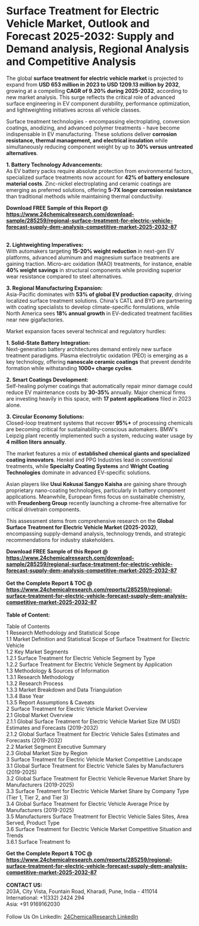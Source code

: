 <h1>Surface Treatment for Electric Vehicle Market, Outlook and Forecast 2025-2032: Supply and Demand analysis, Regional Analysis and Competitive Analysis</h1><p>The global <strong>surface treatment for electric vehicle market</strong> is projected to expand from <strong>USD 653 million in 2023 to USD 1209.13 million by 2032</strong>, growing at a compelling <strong>CAGR of 9.20% during 2025-2032</strong>, according to new market analysis. This surge reflects the critical role of advanced surface engineering in EV component durability, performance optimization, and lightweighting initiatives across all vehicle classes.</p><p>Surface treatment technologies - encompassing electroplating, conversion coatings, anodizing, and advanced polymer treatments - have become indispensable in EV manufacturing. These solutions deliver <strong>corrosion resistance, thermal management, and electrical insulation</strong> while simultaneously reducing component weight by up to <strong>30% versus untreated alternatives</strong>.</p><p><strong>1. Battery Technology Advancements:<br></strong>
As EV battery packs require absolute protection from environmental factors, specialized surface treatments now account for <strong>42% of battery enclosure material costs</strong>. Zinc-nickel electroplating and ceramic coatings are emerging as preferred solutions, offering <strong>5-7X longer corrosion resistance</strong> than traditional methods while maintaining thermal conductivity.</p><div><b>Download FREE Sample of this Report @ 
            <a href="https://www.24chemicalresearch.com/download-sample/285259/regional-surface-treatment-for-electric-vehicle-forecast-supply-dem-analysis-competitive-market-2025-2032-87">
            https://www.24chemicalresearch.com/download-sample/285259/regional-surface-treatment-for-electric-vehicle-forecast-supply-dem-analysis-competitive-market-2025-2032-87</a></b></div><br><p><strong>2. Lightweighting Imperatives:<br></strong>
With automakers targeting <strong>15-20% weight reduction</strong> in next-gen EV platforms, advanced aluminum and magnesium surface treatments are gaining traction. Micro-arc oxidation (MAO) treatments, for instance, enable <strong>40% weight savings</strong> in structural components while providing superior wear resistance compared to steel alternatives.</p><p><strong>3. Regional Manufacturing Expansion:<br></strong>
Asia-Pacific dominates with <strong>53% of global EV production capacity</strong>, driving localized surface treatment solutions. China's CATL and BYD are partnering with coating specialists to develop climate-specific formulations, while North America sees <strong>18% annual growth</strong> in EV-dedicated treatment facilities near new gigafactories.</p><p>Market expansion faces several technical and regulatory hurdles:</p><p><strong>1. Solid-State Battery Integration:<br></strong>
Next-generation battery architectures demand entirely new surface treatment paradigms. Plasma electrolytic oxidation (PEO) is emerging as a key technology, offering <strong>nanoscale ceramic coatings</strong> that prevent dendrite formation while withstanding <strong>1000+ charge cycles</strong>.</p><p><strong>2. Smart Coatings Development:<br></strong>
Self-healing polymer coatings that automatically repair minor damage could reduce EV maintenance costs by <strong>30-35%</strong> annually. Major chemical firms are investing heavily in this space, with <strong>17 patent applications</strong> filed in 2023 alone.</p><p><strong>3. Circular Economy Solutions:<br></strong>
Closed-loop treatment systems that recover <strong>95%+</strong> of processing chemicals are becoming critical for sustainability-conscious automakers. BMW's Leipzig plant recently implemented such a system, reducing water usage by <strong>4 million liters annually</strong>.</p><p>The market features a mix of <strong>established chemical giants and specialized coating innovators</strong>. Henkel and PPG Industries lead in conventional treatments, while <strong>Specialty Coating Systems</strong> and <strong>Wright Coating Technologies</strong> dominate in advanced EV-specific solutions.</p><p>Asian players like <strong>Usui Kokusai Sangyo Kaisha</strong> are gaining share through proprietary nano-coating technologies, particularly in battery component applications. Meanwhile, European firms focus on sustainable chemistry, with <strong>Freudenberg Group</strong> recently launching a chrome-free alternative for critical drivetrain components.</p><p>This assessment stems from comprehensive research on the <strong>Global Surface Treatment for Electric Vehicle Market (2025-2032)</strong>, encompassing supply-demand analysis, technology trends, and strategic recommendations for industry stakeholders.</p><div><b>Download FREE Sample of this Report @ 
            <a href="https://www.24chemicalresearch.com/download-sample/285259/regional-surface-treatment-for-electric-vehicle-forecast-supply-dem-analysis-competitive-market-2025-2032-87">
            https://www.24chemicalresearch.com/download-sample/285259/regional-surface-treatment-for-electric-vehicle-forecast-supply-dem-analysis-competitive-market-2025-2032-87</a></b></div><br><div><b>Get the Complete Report & TOC @ 
            <a href="https://www.24chemicalresearch.com/reports/285259/regional-surface-treatment-for-electric-vehicle-forecast-supply-dem-analysis-competitive-market-2025-2032-87">
            https://www.24chemicalresearch.com/reports/285259/regional-surface-treatment-for-electric-vehicle-forecast-supply-dem-analysis-competitive-market-2025-2032-87</a></b></div><br>
            <b>Table of Content:</b><p>Table of Contents<br />
1 Research Methodology and Statistical Scope<br />
1.1 Market Definition and Statistical Scope of Surface Treatment for Electric Vehicle<br />
1.2 Key Market Segments<br />
1.2.1 Surface Treatment for Electric Vehicle Segment by Type<br />
1.2.2 Surface Treatment for Electric Vehicle Segment by Application<br />
1.3 Methodology & Sources of Information<br />
1.3.1 Research Methodology<br />
1.3.2 Research Process<br />
1.3.3 Market Breakdown and Data Triangulation<br />
1.3.4 Base Year<br />
1.3.5 Report Assumptions & Caveats<br />
2 Surface Treatment for Electric Vehicle Market Overview<br />
2.1 Global Market Overview<br />
2.1.1 Global Surface Treatment for Electric Vehicle Market Size (M USD) Estimates and Forecasts (2019-2032)<br />
2.1.2 Global Surface Treatment for Electric Vehicle Sales Estimates and Forecasts (2019-2032)<br />
2.2 Market Segment Executive Summary<br />
2.3 Global Market Size by Region<br />
3 Surface Treatment for Electric Vehicle Market Competitive Landscape<br />
3.1 Global Surface Treatment for Electric Vehicle Sales by Manufacturers (2019-2025)<br />
3.2 Global Surface Treatment for Electric Vehicle Revenue Market Share by Manufacturers (2019-2025)<br />
3.3 Surface Treatment for Electric Vehicle Market Share by Company Type (Tier 1, Tier 2, and Tier 3)<br />
3.4 Global Surface Treatment for Electric Vehicle Average Price by Manufacturers (2019-2025)<br />
3.5 Manufacturers Surface Treatment for Electric Vehicle Sales Sites, Area Served, Product Type<br />
3.6 Surface Treatment for Electric Vehicle Market Competitive Situation and Trends<br />
3.6.1 Surface Treatment fo</p><div><b>Get the Complete Report & TOC @ 
            <a href="https://www.24chemicalresearch.com/reports/285259/regional-surface-treatment-for-electric-vehicle-forecast-supply-dem-analysis-competitive-market-2025-2032-87">
            https://www.24chemicalresearch.com/reports/285259/regional-surface-treatment-for-electric-vehicle-forecast-supply-dem-analysis-competitive-market-2025-2032-87</a></b></div><br><b>CONTACT US:</b><br>
            203A, City Vista, Fountain Road, Kharadi, Pune, India - 411014<br>
            International: +1(332) 2424 294<br>
            Asia: +91 9169162030 <br><br>
            Follow Us On LinkedIn: <a href="https://www.linkedin.com/company/24chemicalresearch/">24ChemicalResearch LinkedIn</a>